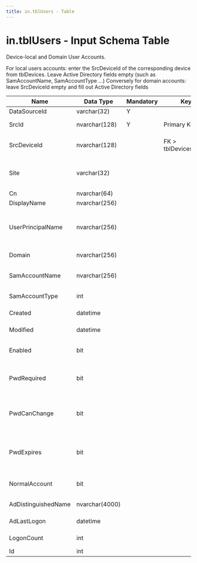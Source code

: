 ```yaml
---
title: in.tblUsers - Table
---
```

# in.tblUsers - Input Schema Table

Device-local and Domain User Accounts.​

For local users accounts: enter the SrcDeviceId of the corresponding device from tblDevices. Leave Active Directory fields empty (such as SamAccountName, SamAccountType ...)
Conversely for domain accounts: leave SrcDeviceId empty and fill out Active Directory fields

| Name                | Data Type      | Mandatory | Key                   | Comment                                                                                                                                                                             |
|---------------------|----------------|-----------|-----------------------|-------------------------------------------------------------------------------------------------------------------------------------------------------------------------------------|
| DataSourceId        | varchar(32)    | Y         |                       | Unique ID of the source of this record.                                                                                                                                             |
| SrcId​​               | nvarchar(128)  | Y         | Primary Key           | Unique ID of the user account in its resp. data source                                                                                                                              |
| SrcDeviceId         | nvarchar(128)  |           | FK > tblDevices.SrcId | If this is a local user account rather than a domain account, device the account exists on.                                                                                         |
| Site                | varchar(32)    |           |                       | A free text value the user can provide with the data source to indicate a site, environment, tenant, ​or other category these users belong to.                                       |
| Cn                  | nvarchar(64)   |           |                       | Active Directory Common Name.                                                                                                                                                       |
| DisplayName         | nvarchar(256)  |           |                       |                                                                                                                                                                                     |
| UserPrincipalName   | nvarchar(256)  |           |                       | The user principal name (UPN) of the user. The UPN is an Internet-style login name for the user based on Internet standard RFC 822. Active Directory User-Principal-Name attribute. |
| Domain              | nvarchar(256)  |           |                       | For local accounts: empty or the computer name where the device is defined.                                                                                                         |
| SamAccountName      | nvarchar(256)  |           |                       | Active Directory samAccountName attribute. Local user accounts do not have a samAccountName.                                                                                        |
| SamAccountType      | int            |           |                       | Active Directory samAccountType attribute.                                                                                                                                          |
| Created             | datetime       |           |                       | Date and time this user account was created.                                                                                                                                        |
| Modified            | datetime       |           |                       | Date and time this user account was last modified.                                                                                                                                  |
| Enabled             | bit            |           |                       | Based on Win32_UserAccount.Disabled, or AccountDisabled flag of the Active Directory UserAccountControl property.                                                                   |
| PwdRequired         | bit            |           |                       | Based on Win32_UserAccount.PasswordRequired, or PASSWD_NOTREQD flag of the Active Directory UserAccountControl property.                                                            |
| PwdCanChange        | bit            |           |                       | Based on Win32_UserAccount.PasswordChangeable, or PASSWD_CANT_CHANGE flag of the Active Directory UserAccountControl property.                                                      |
| PwdExpires          | bit            |           |                       | Based on Win32_UserAccount.PasswordExpires, or DONT_EXPIRE_PASSWORD flag of the Active Directory UserAccountControl property.                                                       |
| NormalAccount       | bit            |           |                       | Based on NORMAL_ACCOUNT flag of the Active Directory UserAccountControl property.                                                                                                   |
| AdDistinguishedName | nvarchar(4000) |           |                       | Active Directory distinguishedName attribute of the user account.                                                                                                                   |
| AdLastLogon         | datetime       |           |                       | MAX(LastLogon, LastLogonTimestamp) attributes in Active Directory.                                                                                                                  |
| LogonCount          | int            |           |                       | Number of times the user successfully logged on to Active Directory.                                                                                                                |
| Id                  | int            |           |                       | Generated during import. Leave empty.                                                                                                                                               |